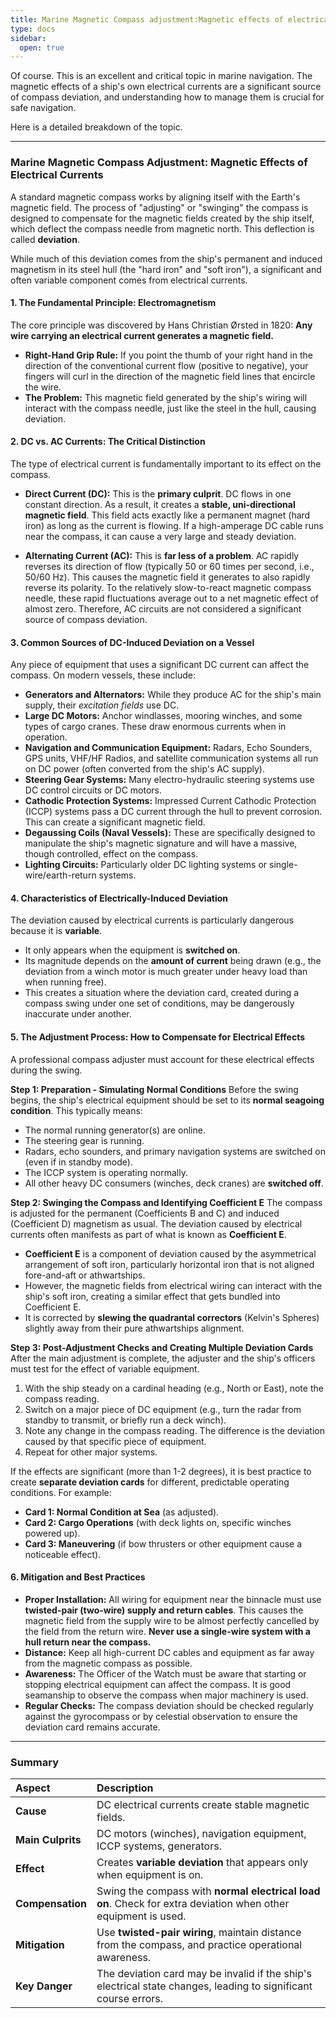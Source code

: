 ```yaml
---
title: Marine Magnetic Compass adjustment:Magnetic effects of electrical currents;
type: docs
sidebar:
  open: true
---
```


Of course. This is an excellent and critical topic in marine navigation. The magnetic effects of a ship's own electrical currents are a significant source of compass deviation, and understanding how to manage them is crucial for safe navigation.

Here is a detailed breakdown of the topic.

---

### **Marine Magnetic Compass Adjustment: Magnetic Effects of Electrical Currents**

A standard magnetic compass works by aligning itself with the Earth's magnetic field. The process of "adjusting" or "swinging" the compass is designed to compensate for the magnetic fields created by the ship itself, which deflect the compass needle from magnetic north. This deflection is called **deviation**.

While much of this deviation comes from the ship's permanent and induced magnetism in its steel hull (the "hard iron" and "soft iron"), a significant and often variable component comes from electrical currents.

#### **1. The Fundamental Principle: Electromagnetism**

The core principle was discovered by Hans Christian Ørsted in 1820: **Any wire carrying an electrical current generates a magnetic field.**

*   **Right-Hand Grip Rule:** If you point the thumb of your right hand in the direction of the conventional current flow (positive to negative), your fingers will curl in the direction of the magnetic field lines that encircle the wire.
*   **The Problem:** This magnetic field generated by the ship's wiring will interact with the compass needle, just like the steel in the hull, causing deviation.

#### **2. DC vs. AC Currents: The Critical Distinction**

The type of electrical current is fundamentally important to its effect on the compass.

*   **Direct Current (DC):** This is the **primary culprit**. DC flows in one constant direction. As a result, it creates a **stable, uni-directional magnetic field**. This field acts exactly like a permanent magnet (hard iron) as long as the current is flowing. If a high-amperage DC cable runs near the compass, it can cause a very large and steady deviation.

*   **Alternating Current (AC):** This is **far less of a problem**. AC rapidly reverses its direction of flow (typically 50 or 60 times per second, i.e., 50/60 Hz). This causes the magnetic field it generates to also rapidly reverse its polarity. To the relatively slow-to-react magnetic compass needle, these rapid fluctuations average out to a net magnetic effect of almost zero. Therefore, AC circuits are not considered a significant source of compass deviation.

#### **3. Common Sources of DC-Induced Deviation on a Vessel**

Any piece of equipment that uses a significant DC current can affect the compass. On modern vessels, these include:

*   **Generators and Alternators:** While they produce AC for the ship's main supply, their *excitation fields* use DC.
*   **Large DC Motors:** Anchor windlasses, mooring winches, and some types of cargo cranes. These draw enormous currents when in operation.
*   **Navigation and Communication Equipment:** Radars, Echo Sounders, GPS units, VHF/HF Radios, and satellite communication systems all run on DC power (often converted from the ship's AC supply).
*   **Steering Gear Systems:** Many electro-hydraulic steering systems use DC control circuits or DC motors.
*   **Cathodic Protection Systems:** Impressed Current Cathodic Protection (ICCP) systems pass a DC current through the hull to prevent corrosion. This can create a significant magnetic field.
*   **Degaussing Coils (Naval Vessels):** These are specifically designed to manipulate the ship's magnetic signature and will have a massive, though controlled, effect on the compass.
*   **Lighting Circuits:** Particularly older DC lighting systems or single-wire/earth-return systems.

#### **4. Characteristics of Electrically-Induced Deviation**

The deviation caused by electrical currents is particularly dangerous because it is **variable**.

*   It only appears when the equipment is **switched on**.
*   Its magnitude depends on the **amount of current** being drawn (e.g., the deviation from a winch motor is much greater under heavy load than when running free).
*   This creates a situation where the deviation card, created during a compass swing under one set of conditions, may be dangerously inaccurate under another.

#### **5. The Adjustment Process: How to Compensate for Electrical Effects**

A professional compass adjuster must account for these electrical effects during the swing.

**Step 1: Preparation - Simulating Normal Conditions**
Before the swing begins, the ship's electrical equipment should be set to its **normal seagoing condition**. This typically means:
*   The normal running generator(s) are online.
*   The steering gear is running.
*   Radars, echo sounders, and primary navigation systems are switched on (even if in standby mode).
*   The ICCP system is operating normally.
*   All other heavy DC consumers (winches, deck cranes) are **switched off**.

**Step 2: Swinging the Compass and Identifying Coefficient E**
The compass is adjusted for the permanent (Coefficients B and C) and induced (Coefficient D) magnetism as usual. The deviation caused by electrical currents often manifests as part of what is known as **Coefficient E**.

*   **Coefficient E** is a component of deviation caused by the asymmetrical arrangement of soft iron, particularly horizontal iron that is not aligned fore-and-aft or athwartships.
*   However, the magnetic fields from electrical wiring can interact with the ship's soft iron, creating a similar effect that gets bundled into Coefficient E.
*   It is corrected by **slewing the quadrantal correctors** (Kelvin's Spheres) slightly away from their pure athwartships alignment.

**Step 3: Post-Adjustment Checks and Creating Multiple Deviation Cards**
After the main adjustment is complete, the adjuster and the ship's officers must test for the effect of variable equipment.

1.  With the ship steady on a cardinal heading (e.g., North or East), note the compass reading.
2.  Switch on a major piece of DC equipment (e.g., turn the radar from standby to transmit, or briefly run a deck winch).
3.  Note any change in the compass reading. The difference is the deviation caused by that specific piece of equipment.
4.  Repeat for other major systems.

If the effects are significant (more than 1-2 degrees), it is best practice to create **separate deviation cards** for different, predictable operating conditions. For example:
*   **Card 1: Normal Condition at Sea** (as adjusted).
*   **Card 2: Cargo Operations** (with deck lights on, specific winches powered up).
*   **Card 3: Maneuvering** (if bow thrusters or other equipment cause a noticeable effect).

#### **6. Mitigation and Best Practices**

*   **Proper Installation:** All wiring for equipment near the binnacle must use **twisted-pair (two-wire) supply and return cables**. This causes the magnetic field from the supply wire to be almost perfectly cancelled by the field from the return wire. **Never use a single-wire system with a hull return near the compass.**
*   **Distance:** Keep all high-current DC cables and equipment as far away from the magnetic compass as possible.
*   **Awareness:** The Officer of the Watch must be aware that starting or stopping electrical equipment can affect the compass. It is good seamanship to observe the compass when major machinery is used.
*   **Regular Checks:** The compass deviation should be checked regularly against the gyrocompass or by celestial observation to ensure the deviation card remains accurate.

---

### **Summary**

| Aspect | Description |
| :--- | :--- |
| **Cause** | DC electrical currents create stable magnetic fields. |
| **Main Culprits** | DC motors (winches), navigation equipment, ICCP systems, generators. |
| **Effect** | Creates **variable deviation** that appears only when equipment is on. |
| **Compensation** | Swing the compass with **normal electrical load on**. Check for extra deviation when other equipment is used. |
| **Mitigation** | Use **twisted-pair wiring**, maintain distance from the compass, and practice operational awareness. |
| **Key Danger** | The deviation card may be invalid if the ship's electrical state changes, leading to significant course errors. |